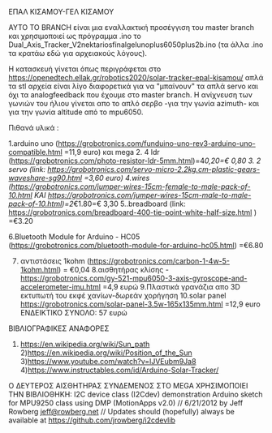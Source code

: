 ΕΠΑΛ ΚΙΣΑΜΟΥ-ΓΕΛ ΚΙΣΑΜΟΥ

ΑΥΤΟ ΤΟ BRANCH είναι μια εναλλακτική προσέγγιση του master branch και χρησιμοποιεί ως πρόγραμμα .ino το Dual_Axis_Tracker_V2nektariosfinalgelunoplus6050plus2b.ino (τα άλλα .ino τα κρατάω εδώ για αρχειακούς λόγους).

Η κατασκευή γίνεται όπως περιγράφεται στο https://openedtech.ellak.gr/robotics2020/solar-tracker-epal-kisamou/
απλά τα stl αρχεία είναι λίγο διαφορετικά για να "μπαίνουν" τα απλά servo και όχι τα analogfeedback που έχουμε στο master branch.
Η ανίχνευση των γωνιών του ήλιου γίνεται απο το απλό σερβο -για την γωνία azimuth- και για την γωνία altitude από το mpu6050.

Πιθανά υλικά :

1.arduino uno (https://grobotronics.com/funduino-uno-rev3-arduino-uno-compatible.html =11,9 euro) και mega
2.   4 ldr  (https://grobotronics.com/photo-resistor-ldr-5mm.html)=4*0,20=€ 0,80 
3.  2 servo (link:  https://grobotronics.com/servo-micro-2.2kg.cm-plastic-gears-waveshare-sg90.html =3,60 euro)
4.wires  (https://grobotronics.com/jumper-wires-15cm-female-to-male-pack-of-10.html ΚΑΙ https://grobotronics.com/jumper-wires-15cm-male-to-male-pack-of-10.html)=2*€1.80=€ 3,30
5..breadboard (link: https://grobotronics.com/breadboard-400-tie-point-white-half-size.html ) =€3.20

6.Bluetooth Module for Arduino - HC05 (https://grobotronics.com/bluetooth-module-for-arduino-hc05.html) =€6.80

7. αντιστάσεις 1kohm (https://grobotronics.com/carbon-1-4w-5-1kohm.html) = €0,04
8.αισθητήρας κλίσης -https://grobotronics.com/gy-521-mpu6050-3-axis-gyroscope-and-accelerometer-imu.html =4,9 ευρώ
9.Πλαστικά γρανάζια απο 3D εκτυπωτή του εκφέ χανίων-δωρεάν χορήγηση
10.solar panel https://grobotronics.com/solar-panel-3.5w-165x135mm.html =12,9 euro
ΕΝΔΕΙΚΤΙΚΟ  ΣΥΝΟΛΟ: 57 ευρώ


ΒΙΒΛΙΟΓΡΑΦΙΚΕΣ ΑΝΑΦΟΡΕΣ
1) https://en.wikipedia.org/wiki/Sun_path
2)https://en.wikipedia.org/wiki/Position_of_the_Sun
3)https://www.youtube.com/watch?v=lJVEubm9Ja8
4)https://www.instructables.com/id/Arduino-Solar-Tracker/

Ο ΔΕΥΤΕΡΟΣ ΑΙΣΘΗΤΗΡΑΣ ΣΥΝΔΕΜΕΝΟΣ ΣΤΟ MEGA ΧΡΗΣΙΜΟΠΟΙΕΙ ΤΗΝ ΒΙΒΛΙΟΘΗΚΗ:
I2C device class (I2Cdev) demonstration Arduino sketch for MPU9250 class using DMP (MotionApps v2.0)
// 6/21/2012 by Jeff Rowberg <jeff@rowberg.net>
// Updates should (hopefully) always be available at https://github.com/jrowberg/i2cdevlib



